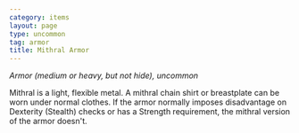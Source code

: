 ```yaml
---
category: items
layout: page
type: uncommon
tag: armor
title: Mithral Armor 
---
```

_Armor (medium or heavy, but not hide), uncommon_ 

Mithral is a light, flexible metal. A mithral chain shirt or breastplate can be worn under normal clothes. If the armor normally imposes disadvantage on Dexterity (Stealth) checks or has a Strength requirement, the mithral version of the armor doesn't.
